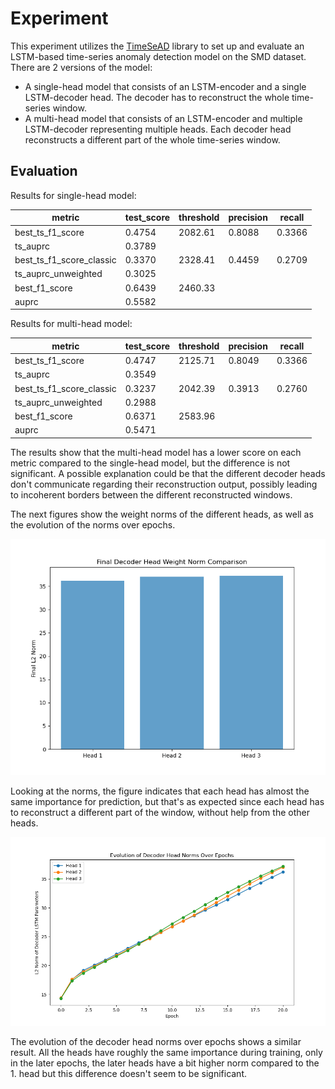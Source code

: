 # Experiment

This experiment utilizes the [TimeSeAD](https://github.com/wagner-d/TimeSeAD/tree/master) library to set up and 
evaluate an LSTM-based time-series anomaly detection model on the SMD dataset. 
There are 2 versions of the model: 
- A single-head model that consists of an LSTM-encoder and a single LSTM-decoder head. The decoder has to reconstruct the whole time-series window.
- A multi-head model that consists of an LSTM-encoder and multiple LSTM-decoder representing multiple heads. Each decoder head reconstructs a different part of the whole time-series window.


## Evaluation

Results for single-head model:

|metric                  | test_score | threshold | precision | recall |
|------------------------|------------|-----------|-----------|--------|
|best_ts_f1_score        | 0.4754     | 2082.61   | 0.8088    | 0.3366 |
|ts_auprc                | 0.3789     |           |           |        |
|best_ts_f1_score_classic| 0.3370     | 2328.41   | 0.4459    | 0.2709 |
|ts_auprc_unweighted     | 0.3025     |           |           |        |
|best_f1_score           | 0.6439     | 2460.33   |           |        |
|auprc                   | 0.5582     |           |           |        |


Results for multi-head model:

|metric                  | test_score | threshold | precision | recall  |
|------------------------|------------|-----------|-----------|---------|
|best_ts_f1_score        | 0.4747     | 2125.71   | 0.8049    | 0.3366  |
|ts_auprc                | 0.3549     |           |           |         |
|best_ts_f1_score_classic| 0.3237     | 2042.39   | 0.3913    | 0.2760  |
|ts_auprc_unweighted     | 0.2988     |           |           |         |
|best_f1_score           | 0.6371     | 2583.96   |           |         |
|auprc                   | 0.5471     |           |           |         |

The results show that the multi-head model has a lower score on each metric compared to the single-head model,
but the difference is not significant.
A possible explanation could be that the different decoder heads don't communicate regarding their reconstruction
output, possibly leading to incoherent borders between the different reconstructed windows.

The next figures show the weight norms of the different heads, as well as the evolution of the norms over epochs.

![LSTM_multihead_final_norms.png](LSTM_multihead_final_norms.png)

Looking at the norms, the figure indicates that each head has almost the same importance for prediction, but 
that's as expected since each head has to reconstruct a different part of the window, without help from the other
heads.

![LSTM_multihead_norms_evolution.png](LSTM_multihead_norms_evolution.png)

The evolution of the decoder head norms over epochs shows a similar result. All the heads have roughly the same
importance during training, only in the later epochs, the later heads have a bit higher norm compared to the 1. head
but this difference doesn't seem to be significant.

